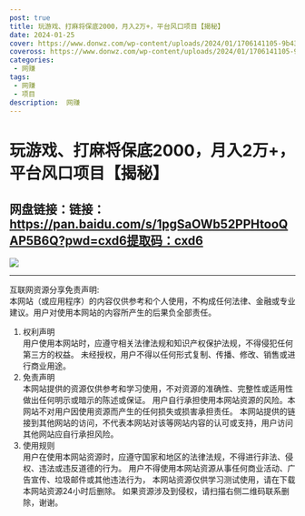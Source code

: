 ```yaml
---
post: true
title: 玩游戏、打麻将保底2000，月入2万+，平台风口项目【揭秘】
date: 2024-01-25
cover: https://www.donwz.com/wp-content/uploads/2024/01/1706141105-9b4322b683261e4.jpg
coveross: https://www.donwz.com/wp-content/uploads/2024/01/1706141105-9b4322b683261e4.jpg
categories:
 - 网赚
tags:
 - 网赚
 - 项目
description:  网赚
---
```

# 玩游戏、打麻将保底2000，月入2万+，平台风口项目【揭秘】

## 网盘链接：链接：https://pan.baidu.com/s/1pgSaOWb52PPHtooQAP5B6Q?pwd=cxd6提取码：cxd6  

![](https://www.donwz.com/wp-content/uploads/2024/01/1706141105-9b4322b683261e4.jpg)

---
互联网资源分享免责声明:  
本网站（或应用程序）的内容仅供参考和个人使用，不构成任何法律、金融或专业建议。用户对使用本网站的内容所产生的后果负全部责任。
1. 权利声明  
用户使用本网站时，应遵守相关法律法规和知识产权保护法规，不得侵犯任何第三方的权益。
未经授权，用户不得以任何形式复制、传播、修改、销售或进行商业用途。
2. 免责声明  
本网站提供的资源仅供参考和学习使用，不对资源的准确性、完整性或适用性做出任何明示或暗示的陈述或保证。
用户自行承担使用本网站资源的风险。本网站不对用户因使用资源而产生的任何损失或损害承担责任。
本网站提供的链接到其他网站的访问，不代表本网站对该等网站内容的认可或支持，用户访问其他网站应自行承担风险。
3. 使用规则  
用户在使用本网站资源时，应遵守国家和地区的法律法规，不得进行非法、侵权、违法或违反道德的行为。
用户不得使用本网站资源从事任何商业活动、广告宣传、垃圾邮件或其他违法行为，
本网站资源仅供学习测试使用，请在下载本网站资源24小时后删除。
如果资源涉及到侵权，请扫描右侧二维码联系删除，谢谢。
